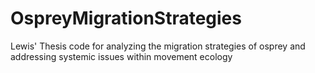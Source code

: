 # OspreyMigrationStrategies
Lewis' Thesis code for analyzing the migration strategies of osprey and addressing systemic issues within movement ecology
